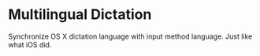 Multilingual Dictation
======================

Synchronize OS X dictation language with input method language. Just like what iOS did.
